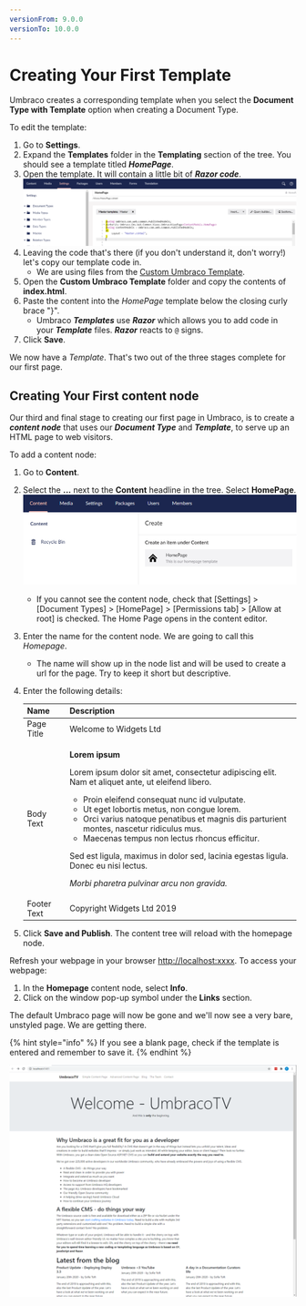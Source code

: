 ```yaml
---
versionFrom: 9.0.0
versionTo: 10.0.0
---
```


# Creating Your First Template

Umbraco creates a corresponding template when you select the **Document Type with Template** option when creating a Document Type.

To edit the template:

1. Go to **Settings**.
2. Expand the **Templates** folder in the **Templating** section of the tree. You should see a template titled _**HomePage**_.
3. Open the template. It will contain a little bit of _**Razor code**_. ![Empty Homepage Template](images/figure-13-empty-homepage-template-v9.png)
4.  Leaving the code that's there (if you don't understand it, don't worry!) let's copy our template code in.
    * We are using files from the [Custom Umbraco Template](https://umbra.co/Umbracotemplate).
5. Open the **Custom Umbraco Template** folder and copy the contents of **index.html**.
6.  Paste the content into the _HomePage_ template below the closing curly brace "}".
    * Umbraco _**Templates**_ use _**Razor**_ which allows you to add code in your _**Template**_ files. _**Razor**_ reacts to `@` signs.
7. Click **Save**.

We now have a _Template_. That's two out of the three stages complete for our first page.

## Creating Your First content node

Our third and final stage to creating our first page in Umbraco, is to create a _**content node**_ that uses our _**Document Type**_ and _**Template**_, to serve up an HTML page to web visitors.

To add a content node:

1. Go to **Content**.
2.  Select the **...** next to the **Content** headline in the tree. Select **HomePage**. ![Create a Homepage](images/figure-15-create-a-homepage-v8.png)
    * If you cannot see the content node, check that \[Settings] > \[Document Types] > \[HomePage] > \[Permissions tab] > \[Allow at root] is checked. The Home Page opens in the content editor.
3.  Enter the name for the content node. We are going to call this _Homepage_.
    * The name will show up in the node list and will be used to create a url for the page. Try to keep it short but descriptive.
4.  Enter the following details:

    | Name        | Description                                                                                                                                                                                                                                                                                                                                                                                                                                                                                                                                                           |
    | ----------- | --------------------------------------------------------------------------------------------------------------------------------------------------------------------------------------------------------------------------------------------------------------------------------------------------------------------------------------------------------------------------------------------------------------------------------------------------------------------------------------------------------------------------------------------------------------------- |
    | Page Title  | Welcome to Widgets Ltd                                                                                                                                                                                                                                                                                                                                                                                                                                                                                                                                                |
    | Body Text   | <p><strong>Lorem ipsum</strong></p><p>Lorem ipsum dolor sit amet, consectetur adipiscing elit. Nam et aliquet ante, ut eleifend libero.</p><ul><li>Proin eleifend consequat nunc id vulputate.</li><li>Ut eget lobortis metus, non congue lorem. </li><li>Orci varius natoque penatibus et magnis dis parturient montes, nascetur ridiculus mus. </li><li>Maecenas tempus non lectus rhoncus efficitur. </li></ul><p>Sed est ligula, maximus in dolor sed, lacinia egestas ligula. Donec eu nisi lectus.</p><p><em>Morbi pharetra pulvinar arcu non gravida.</em></p> |
    | Footer Text | Copyright Widgets Ltd 2019                                                                                                                                                                                                                                                                                                                                                                                                                                                                                                                                            |
5. Click **Save and Publish**. The content tree will reload with the homepage node.

Refresh your webpage in your browser [http://localhost:xxxx](http:/localhost:xxxx/). To access your webpage:

1. In the **Homepage** content node, select **Info**.
2. Click on the window pop-up symbol under the **Links** section.

The default Umbraco page will now be gone and we'll now see a very bare, unstyled page. We are getting there.

{% hint style="info" %} If you see a blank page, check if the template is entered and remember to save it. {% endhint %}

![An Unstyled Homepage](images/figure-16-unstyled-homepage-v8.png)